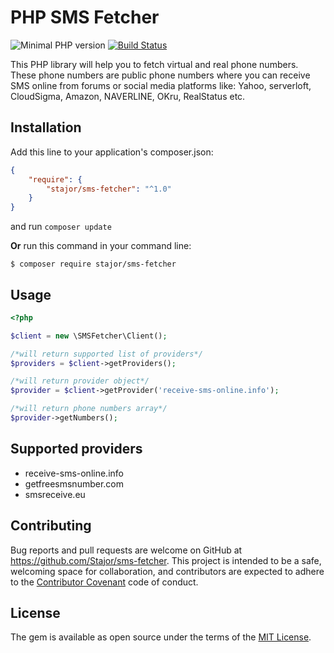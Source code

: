 # PHP SMS Fetcher

![Minimal PHP version](https://img.shields.io/packagist/php-v/stajor/sms-fetcher.svg)
[![Build Status](https://api.travis-ci.org/Stajor/sms-fetcher.svg?branch=master)](https://travis-ci.org/Stajor/sms-fetcher)

This PHP library will help you to fetch virtual and real phone numbers.
These phone numbers are public phone numbers where you can receive SMS online from forums or social media platforms like: Yahoo, serverloft, CloudSigma, Amazon, NAVERLINE, OKru, RealStatus etc.

## Installation

Add this line to your application's composer.json:

```json
{
    "require": {
        "stajor/sms-fetcher": "^1.0"
    }
}
```
and run `composer update`

**Or** run this command in your command line:

    $ composer require stajor/sms-fetcher
    
## Usage

```php
<?php

$client = new \SMSFetcher\Client();

/*will return supported list of providers*/
$providers = $client->getProviders();

/*will return provider object*/
$provider = $client->getProvider('receive-sms-online.info');

/*will return phone numbers array*/
$provider->getNumbers();
```

## Supported providers
* receive-sms-online.info
* getfreesmsnumber.com
* smsreceive.eu

## Contributing

Bug reports and pull requests are welcome on GitHub at https://github.com/Stajor/sms-fetcher. This project is intended to be a safe, welcoming space for collaboration, and contributors are expected to adhere to the [Contributor Covenant](http://contributor-covenant.org) code of conduct.

## License

The gem is available as open source under the terms of the [MIT License](https://opensource.org/licenses/MIT).